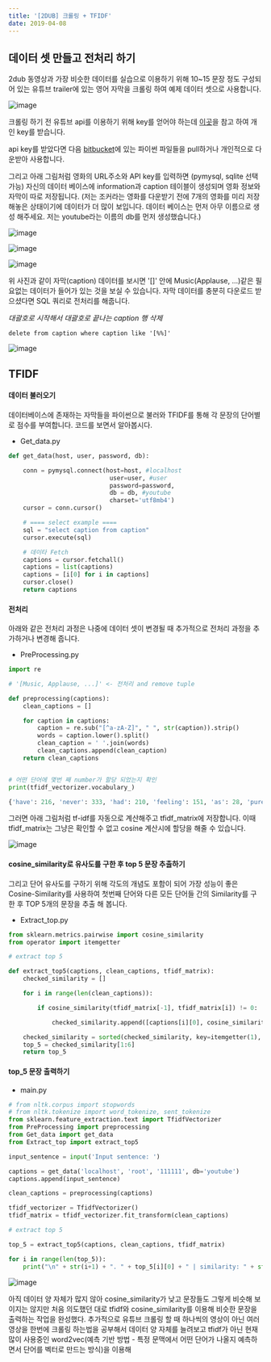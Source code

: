 ```yaml
---
title: '[2DUB] 크롤링 + TFIDF'
date: 2019-04-08
---
```




## 데이터 셋 만들고 전처리 하기



2dub 동영상과 가장 비슷한 데이터를 실습으로 이용하기 위해 10~15 문장 정도 구성되어 있는 유튜브 trailer에 있는 영어 자막을 크롤링 하여 예제 데이터 셋으로 사용합니다.

![image](https://user-images.githubusercontent.com/48308562/55700665-18e03e00-5a0b-11e9-8c25-582da94f845d.png)

크롤링 하기 전 유튜브 api를 이용하기 위해 key를 얻어야 하는데 [이곳](https://developers.google.com/youtube/registering_an_application?hl=ko)을 참고 하여 개인 key를 받습니다.

api key를 받았다면 다음 [bitbucket](https://bitbucket.org/donghyunPark/youtube_crawling/src/master/)에 있는 파이썬 파일들을 pull하거나 개인적으로 다운받아 사용합니다.

그리고 아래 그림처럼 영화의 URL주소와 API key를 입력하면 (pymysql, sqlite 선택 가능) 자신의 데이터 베이스에 information과 caption 테이블이 생성되며 영화 정보와 자막이 따로 저장됩니다. (저는 조커라는 영화를 다운받기 전에 7개의 영화를 미리 저장 해놓은 상태이기에 데이터가 더 많이 보입니다. 데이터 베이스는 먼저 아무 이름으로 생성 해주세요. 저는 youtube라는 이름의 db를 먼저 생성했습니다.)

![image](https://user-images.githubusercontent.com/48308562/55701187-2e566780-5a0d-11e9-9c34-449ee59c9aa7.png)

![image](https://user-images.githubusercontent.com/48308562/55701407-f4d22c00-5a0d-11e9-93cd-c22bf40ae732.png)

![image](https://user-images.githubusercontent.com/48308562/55701304-9a38d000-5a0d-11e9-9cda-7853c354ac07.png)

위 사진과 같이 자막(caption) 데이터를 보시면 '[]' 안에 Music(Applause, ...)같은 필요없는 데이터가 들어가 있는 것을 보실 수 있습니다. 자막 데이터를 충분히 다운로드 받으셨다면 SQL 쿼리로 전처리를 해줍니다.

*대괄호로 시작해서 대괄호로 끝나는 caption 행 삭제*

`delete from caption where caption like '[%%]'`

![image](https://user-images.githubusercontent.com/48308562/55702541-dbcb7a00-5a11-11e9-8320-ce2d42bba18a.png)




## TFIDF



#### 데이터 불러오기



데이터베이스에 존재하는 자막들을 파이썬으로 불러와 TFIDF를 통해 각 문장의 단어별로 점수를 부여합니다. 코드를 보면서 알아봅시다.

- Get_data.py

```python
def get_data(host, user, password, db):

    conn = pymysql.connect(host=host, #localhost
                            user=user, #user
                            password=password,
                            db = db, #youtube
                            charset='utf8mb4')
    cursor = conn.cursor()

    # ==== select example ====
    sql = "select caption from caption"
    cursor.execute(sql)

    # 데이타 Fetch
    captions = cursor.fetchall()
    captions = list(captions)
    captions = [i[0] for i in captions]
    cursor.close()
    return captions

```


#### 전처리

아래와 같은 전처리 과정은 나중에 데이터 셋이 변경될 때 추가적으로 전처리 과정을 추가하거나 변경해 줍니다.

- PreProcessing.py

```python
import re

# '[Music, Applause, ...]' <- 전처리 and remove tuple

def preprocessing(captions):
    clean_captions = []

    for caption in captions:
        caption = re.sub("[^a-zA-Z]", " ", str(caption)).strip()
        words = caption.lower().split()
        clean_caption = ' '.join(words)
        clean_captions.append(clean_caption)
    return clean_captions


# 어떤 단어에 몇번 째 number가 할당 되었는지 확인
print(tfidf_vectorizer.vocabulary_)    

{'have': 216, 'never': 333, 'had': 210, 'feeling': 151, 'as': 28, 'pure': 381, 'proud': 379, 'completing': 97, 'mission': 315, 'all': 13, 'you': 571, 'everything': 142, 'we': 539,... 생략}
```

그러면 아래 그림처럼 tf-idf를 자동으로 계산해주고 tfidf_matrix에 저장합니다. 이때 tfidf_matrix는 그냥은 확인할 수 없고 cosine 계산시에 할당을 해줄 수 있습니다.

![image](https://user-images.githubusercontent.com/48308562/55703520-ca37a180-5a14-11e9-8fa4-e6a6a74e75df.png)


#### cosine_similarity로 유사도를 구한 후 top 5 문장 추출하기

그리고 단어 유사도를 구하기 위해 각도의 개념도 포함이 되어 가장 성능이 좋은 Cosine-Similarity를 사용하여 첫번째 단어와 다른 모든 단어들 간의 Similarity를 구한 후 TOP 5개의 문장을 추출 해 봅니다.

- Extract_top.py

```python
from sklearn.metrics.pairwise import cosine_similarity
from operator import itemgetter

# extract top 5

def extract_top5(captions, clean_captions, tfidf_matrix):
    checked_similarity = []

    for i in range(len(clean_captions)):

        if cosine_similarity(tfidf_matrix[-1], tfidf_matrix[i]) != 0:

            checked_similarity.append([captions[i][0], cosine_similarity(tfidf_matrix[-1], tfidf_matrix[i])])

    checked_similarity = sorted(checked_similarity, key=itemgetter(1), reverse=True)
    top_5 = checked_similarity[1:6]
    return top_5
```


#### top_5 문장 출력하기

- main.py

```python
# from nltk.corpus import stopwords
# from nltk.tokenize import word_tokenize, sent_tokenize
from sklearn.feature_extraction.text import TfidfVectorizer
from PreProcessing import preprocessing
from Get_data import get_data
from Extract_top import extract_top5

input_sentence = input('Input sentence: ')

captions = get_data('localhost', 'root', '111111', db='youtube')
captions.append(input_sentence)

clean_captions = preprocessing(captions)

tfidf_vectorizer = TfidfVectorizer()
tfidf_matrix = tfidf_vectorizer.fit_transform(clean_captions)

# extract top 5

top_5 = extract_top5(captions, clean_captions, tfidf_matrix)

for i in range(len(top_5)):
    print("\n" + str(i+1) + ". " + top_5[i][0] + " | similarity: " + str(top_5[i][1][0][0]))
```

![image](https://user-images.githubusercontent.com/48308562/55769675-8e581700-5abc-11e9-9586-b80440b7ac20.png)

아직 데이터 양 자체가 많지 않아 cosine_similarity가 낮고 문장들도 그렇게 비슷해 보이지는 않지만 처음 의도했던 대로 tfidf와 cosine_similarity를 이용해 비슷한 문장을 출력하는 작업을 완성했다. 추가적으로 유튜브 크롤링 할 때 하나씩의 영상이 아닌 여러 영상을 한번에 크롤링 하는법을 공부해서 데이터 양 자체를 늘려보고 tfidf가 아닌 현재 많이 사용중인 word2vec(예측 기반 방법 - 특정 문맥에서 어떤 단어가 나올지 예측하면서 단어를 벡터로 만드는 방식)을 이용해   
